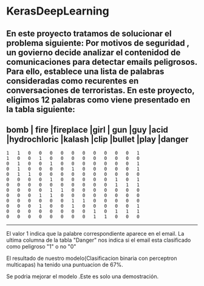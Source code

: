 # KerasDeepLearning

En este proyecto tratamos de solucionar el problema siguiente:
   Por motivos de seguridad , un govierno decide analizar el contenidod de comunicaciones para detectar emails peligrosos.
   Para ello, establece una lista de palabras consideradas como recurentes en conversaciones de terroristas.
   En este proyecto, eligimos 12 palabras como viene presentado en la tabla siguiente:
   -------------------------------------------------------------------------------------------------
   bomb	| fire	|fireplace	|girl |	gun	|guy	|acid	|hydrochloric	|kalash	|clip	|bullet	|play	|danger
   ---------------------------------------------------------------------------------------------------
    1	1	0	0	0	0	0	0	0	0	0	0	1
    1	0	0	1	0	0	0	0	0	0	0	0	0
    0	1	0	0	1	0	0	0	0	0	0	0	1
    0	1	0	0	0	0	1	0	0	0	0	0	1
    0	1	1	0	0	0	0	0	0	0	0	0	0
    0	0	0	0	1	0	0	0	0	0	1	0	1
    0	0	0	0	0	0	0	0	0	0	1	1	1
    0	0	0	0	1	1	0	0	0	0	0	0	0
    0	0	0	1	1	0	0	0	0	0	0	0	0
    0	0	0	0	0	0	1	1	0	0	0	0	0
    0	0	0	1	0	0	1	0	0	0	0	0	1
    0	0	0	0	0	0	0	0	1	0	1	1	1
    0	0	0	0	0	0	0	0	1	1	0	0	0
   --------------------------------------------------------------------------------------------------------
   El valor 1 indica que la palabre correspondiente aparece en el email.
   La ultima columna de la tabla "Danger" nos indica si el email esta clasificado como peligroso "1" o no "0"
   
  El resultado de nuestro modelo(Clasificacion binaria con perceptron multicapas) ha tenido una puntuacion de 67%.
  
  Se podria mejorar el modelo .Este es solo una demostración.
   
